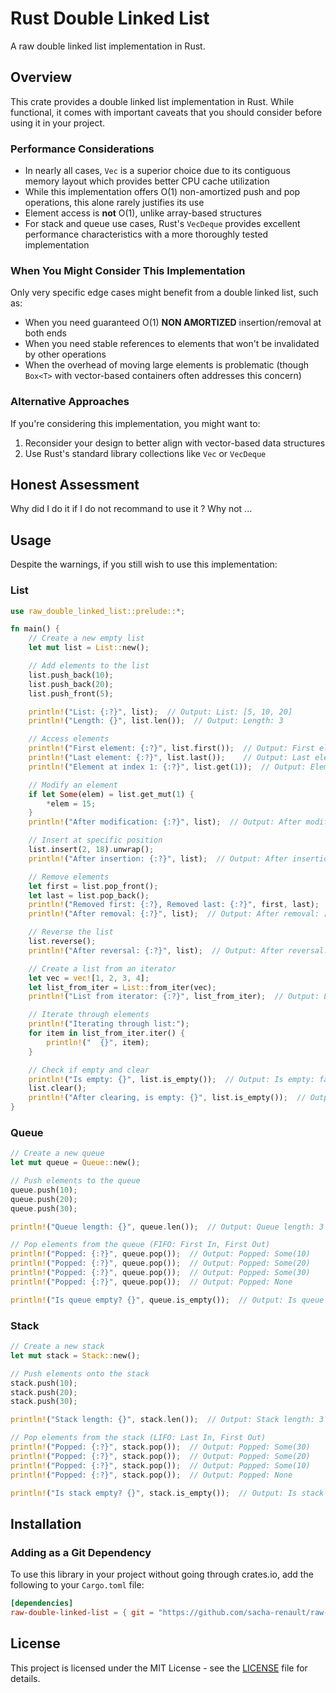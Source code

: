 # Rust Double Linked List

A raw double linked list implementation in Rust.

## Overview

This crate provides a double linked list implementation in Rust. While functional, it comes with important caveats that you should consider before using it in your project.

### Performance Considerations

- In nearly all cases, `Vec` is a superior choice due to its contiguous memory layout which provides better CPU cache utilization
- While this implementation offers O(1) non-amortized push and pop operations, this alone rarely justifies its use
- Element access is **not** O(1), unlike array-based structures
- For stack and queue use cases, Rust's `VecDeque` provides excellent performance characteristics with a more thoroughly tested implementation

### When You Might Consider This Implementation

Only very specific edge cases might benefit from a double linked list, such as:
- When you need guaranteed O(1) **NON AMORTIZED** insertion/removal at both ends
- When you need stable references to elements that won't be invalidated by other operations
- When the overhead of moving large elements is problematic (though `Box<T>` with vector-based containers often addresses this concern)

### Alternative Approaches

If you're considering this implementation, you might want to:
1. Reconsider your design to better align with vector-based data structures
2. Use Rust's standard library collections like `Vec` or `VecDeque`

## Honest Assessment

Why did I do it if I do not recommand to use it ? Why not ...

## Usage

Despite the warnings, if you still wish to use this implementation:

### List

```rust
use raw_double_linked_list::prelude::*;

fn main() {
    // Create a new empty list
    let mut list = List::new();

    // Add elements to the list
    list.push_back(10);
    list.push_back(20);
    list.push_front(5);

    println!("List: {:?}", list);  // Output: List: [5, 10, 20]
    println!("Length: {}", list.len());  // Output: Length: 3

    // Access elements
    println!("First element: {:?}", list.first());  // Output: First element: Some(5)
    println!("Last element: {:?}", list.last());    // Output: Last element: Some(20)
    println!("Element at index 1: {:?}", list.get(1));  // Output: Element at index 1: Some(10)

    // Modify an element
    if let Some(elem) = list.get_mut(1) {
        *elem = 15;
    }
    println!("After modification: {:?}", list);  // Output: After modification: [5, 15, 20]

    // Insert at specific position
    list.insert(2, 18).unwrap();
    println!("After insertion: {:?}", list);  // Output: After insertion: [5, 15, 18, 20]

    // Remove elements
    let first = list.pop_front();
    let last = list.pop_back();
    println!("Removed first: {:?}, Removed last: {:?}", first, last);  // Output: Removed first: Some(5), Removed last: Some(20)
    println!("After removal: {:?}", list);  // Output: After removal: [15, 18]

    // Reverse the list
    list.reverse();
    println!("After reversal: {:?}", list);  // Output: After reversal: [18, 15]

    // Create a list from an iterator
    let vec = vec![1, 2, 3, 4];
    let list_from_iter = List::from_iter(vec);
    println!("List from iterator: {:?}", list_from_iter);  // Output: List from iterator: [1, 2, 3, 4]

    // Iterate through elements
    println!("Iterating through list:");
    for item in list_from_iter.iter() {
        println!("  {}", item);
    }

    // Check if empty and clear
    println!("Is empty: {}", list.is_empty());  // Output: Is empty: false
    list.clear();
    println!("After clearing, is empty: {}", list.is_empty());  // Output: After clearing, is empty: true
}
```

### Queue

```rust
// Create a new queue
let mut queue = Queue::new();

// Push elements to the queue
queue.push(10);
queue.push(20);
queue.push(30);

println!("Queue length: {}", queue.len());  // Output: Queue length: 3

// Pop elements from the queue (FIFO: First In, First Out)
println!("Popped: {:?}", queue.pop());  // Output: Popped: Some(10)
println!("Popped: {:?}", queue.pop());  // Output: Popped: Some(20)
println!("Popped: {:?}", queue.pop());  // Output: Popped: Some(30)
println!("Popped: {:?}", queue.pop());  // Output: Popped: None

println!("Is queue empty? {}", queue.is_empty());  // Output: Is queue empty? true
```

### Stack

```rust
// Create a new stack
let mut stack = Stack::new();

// Push elements onto the stack
stack.push(10);
stack.push(20);
stack.push(30);

println!("Stack length: {}", stack.len());  // Output: Stack length: 3

// Pop elements from the stack (LIFO: Last In, First Out)
println!("Popped: {:?}", stack.pop());  // Output: Popped: Some(30)
println!("Popped: {:?}", stack.pop());  // Output: Popped: Some(20)
println!("Popped: {:?}", stack.pop());  // Output: Popped: Some(10)
println!("Popped: {:?}", stack.pop());  // Output: Popped: None

println!("Is stack empty? {}", stack.is_empty());  // Output: Is stack empty? true
```

## Installation

### Adding as a Git Dependency

To use this library in your project without going through crates.io, add the following to your `Cargo.toml` file:

```toml
[dependencies]
raw-double-linked-list = { git = "https://github.com/sacha-renault/raw-double-linked-list" }
```

## License

This project is licensed under the MIT License - see the [LICENSE](LICENSE) file for details.